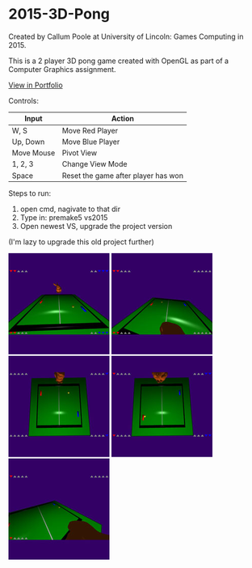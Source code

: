 # 2015-3D-Pong

Created by Callum Poole at University of Lincoln: Games Computing in 2015.

This is a 2 player 3D pong game created with OpenGL as part of a Computer Graphics assignment.

[View in Portfolio](https://callumpoole.github.io/v1/#portfolio)

Controls: 

| Input         | Action                              |
| ------------- | ----------------------------------- |
| W, S          | Move Red Player                     |
| Up, Down      | Move Blue Player                    |
| Move Mouse    | Pivot View                          |
| 1, 2, 3       | Change View Mode                    |
| Space         | Reset the game after player has won |

Steps to run:

1) open cmd, nagivate to that dir
2) Type in: premake5 vs2015
3) Open newest VS, upgrade the project version

(I'm lazy to upgrade this old project further)

![Image From Pong1](https://github.com/callumpoole/callumpoole.github.io/blob/v2/v1/images/Pong1.jpg?raw=true)
![Image From Pong2](https://github.com/callumpoole/callumpoole.github.io/blob/v2/v1/images/Pong2.jpg?raw=true)
![Image From Pong3](https://github.com/callumpoole/callumpoole.github.io/blob/v2/v1/images/Pong3.jpg?raw=true)
![Image From Pong4](https://github.com/callumpoole/callumpoole.github.io/blob/v2/v1/images/Pong4.jpg?raw=true)
![Image From Pong5](https://github.com/callumpoole/callumpoole.github.io/blob/v2/v1/images/Pong5.jpg?raw=true)
